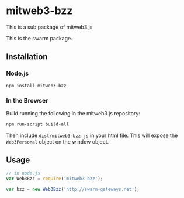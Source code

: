 # mitweb3-bzz

This is a sub package of mitweb3.js

This is the swarm package.

## Installation

### Node.js

```bash
npm install mitweb3-bzz
```

### In the Browser

Build running the following in the mitweb3.js repository:

```bash
npm run-script build-all
```

Then include `dist/mitweb3-bzz.js` in your html file.
This will expose the `Web3Personal` object on the window object.


## Usage

```js
// in node.js
var Web3Bzz = require('mitweb3-bzz');

var bzz = new Web3Bzz('http://swarm-gateways.net');
```



